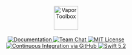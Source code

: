 <p align="center">
    <img 
        src="https://user-images.githubusercontent.com/1342803/87364900-cf9e6880-c542-11ea-9cdf-9621a11925e1.png" 
        height="64" 
        alt="Vapor Toolbox"
   >
   <br>
   <br>
   <a href="https://docs.vapor.codes/4.0/">
       <img src="http://img.shields.io/badge/read_the-docs-2196f3.svg" alt="Documentation">
   </a>
   <a href="https://discord.gg/vapor">
       <img src="https://img.shields.io/discord/431917998102675485.svg" alt="Team Chat">
   </a>
   <a href="LICENSE">
       <img src="http://img.shields.io/badge/license-MIT-brightgreen.svg" alt="MIT License">
   </a>
   <a href="https://github.com/vapor/toolbox/actions">
       <img src="https://github.com/vapor/toolbox/workflows/Test%20Matrix/badge.svg" alt="Continuous Integration via GitHub">
   </a>
   <a href="https://swift.org">
       <img src="http://img.shields.io/badge/swift-5.2-brightgreen.svg" alt="Swift 5.2">
   </a>
</p>
